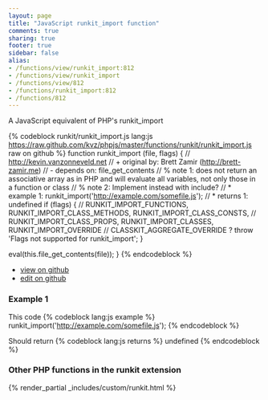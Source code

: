 ```yaml
---
layout: page
title: "JavaScript runkit_import function"
comments: true
sharing: true
footer: true
sidebar: false
alias:
- /functions/view/runkit_import:812
- /functions/view/runkit_import
- /functions/view/812
- /functions/runkit_import:812
- /functions/812
---
```

<!-- Generated by Rakefile:build -->
A JavaScript equivalent of PHP's runkit_import

{% codeblock runkit/runkit_import.js lang:js https://raw.github.com/kvz/phpjs/master/functions/runkit/runkit_import.js raw on github %}
function runkit_import (file, flags) {
  // http://kevin.vanzonneveld.net
  // +   original by: Brett Zamir (http://brett-zamir.me)
  // -    depends on: file_get_contents
  // %        note 1: does not return an associative array as in PHP and will evaluate all variables, not only those in a function or class
  // %        note 2: Implement instead with include?
  // *     example 1: runkit_import('http://example.com/somefile.js');
  // *     returns 1: undefined
  if (flags) {
    // RUNKIT_IMPORT_FUNCTIONS, RUNKIT_IMPORT_CLASS_METHODS, RUNKIT_IMPORT_CLASS_CONSTS,
    // RUNKIT_IMPORT_CLASS_PROPS, RUNKIT_IMPORT_CLASSES, RUNKIT_IMPORT_OVERRIDE
    // CLASSKIT_AGGREGATE_OVERRIDE ?
    throw 'Flags not supported for runkit_import';
  }

  eval(this.file_get_contents(file));
}
{% endcodeblock %}

 - [view on github](https://github.com/kvz/phpjs/blob/master/functions/runkit/runkit_import.js)
 - [edit on github](https://github.com/kvz/phpjs/edit/master/functions/runkit/runkit_import.js)

### Example 1
This code
{% codeblock lang:js example %}
runkit_import('http://example.com/somefile.js');
{% endcodeblock %}

Should return
{% codeblock lang:js returns %}
undefined
{% endcodeblock %}


### Other PHP functions in the runkit extension
{% render_partial _includes/custom/runkit.html %}
